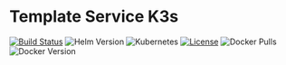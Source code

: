 # Template Service K3s

[![Build Status](https://jenkins.ravcube.com/buildStatus/icon?job=PR%20Public/PR%20Template%20Service%20K3s&style=plastic)](https://jenkins.ravcube.com/job/PR%20Public/job/PR%20Template%20Service%20K3s/lastBuild/pipeline-overview/)
![Helm Version](https://img.shields.io/badge/helm-v3-blue?logo=helm&style=plastic)
![Kubernetes](https://img.shields.io/badge/kubernetes-K3s-orange?logo=kubernetes&style=plastic)
[![License](https://img.shields.io/github/license/KNOSERO/template_service_k3s&style=plastic)](https://github.com/KNOSERO/template_service_k3s/blob/master/LICENSE)
![Docker Pulls](https://img.shields.io/docker/pulls/_/hello-world)
![Docker Version](https://img.shields.io/docker/v/_/hello-world/latest)